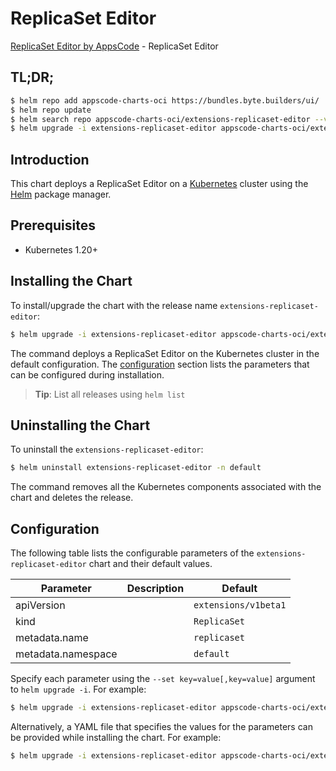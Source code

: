 # ReplicaSet Editor

[ReplicaSet Editor by AppsCode](https://byte.builders) - ReplicaSet Editor

## TL;DR;

```bash
$ helm repo add appscode-charts-oci https://bundles.byte.builders/ui/
$ helm repo update
$ helm search repo appscode-charts-oci/extensions-replicaset-editor --version=v0.4.21
$ helm upgrade -i extensions-replicaset-editor appscode-charts-oci/extensions-replicaset-editor -n default --create-namespace --version=v0.4.21
```

## Introduction

This chart deploys a ReplicaSet Editor on a [Kubernetes](http://kubernetes.io) cluster using the [Helm](https://helm.sh) package manager.

## Prerequisites

- Kubernetes 1.20+

## Installing the Chart

To install/upgrade the chart with the release name `extensions-replicaset-editor`:

```bash
$ helm upgrade -i extensions-replicaset-editor appscode-charts-oci/extensions-replicaset-editor -n default --create-namespace --version=v0.4.21
```

The command deploys a ReplicaSet Editor on the Kubernetes cluster in the default configuration. The [configuration](#configuration) section lists the parameters that can be configured during installation.

> **Tip**: List all releases using `helm list`

## Uninstalling the Chart

To uninstall the `extensions-replicaset-editor`:

```bash
$ helm uninstall extensions-replicaset-editor -n default
```

The command removes all the Kubernetes components associated with the chart and deletes the release.

## Configuration

The following table lists the configurable parameters of the `extensions-replicaset-editor` chart and their default values.

|     Parameter      | Description |             Default             |
|--------------------|-------------|---------------------------------|
| apiVersion         |             | <code>extensions/v1beta1</code> |
| kind               |             | <code>ReplicaSet</code>         |
| metadata.name      |             | <code>replicaset</code>         |
| metadata.namespace |             | <code>default</code>            |


Specify each parameter using the `--set key=value[,key=value]` argument to `helm upgrade -i`. For example:

```bash
$ helm upgrade -i extensions-replicaset-editor appscode-charts-oci/extensions-replicaset-editor -n default --create-namespace --version=v0.4.21 --set apiVersion=extensions/v1beta1
```

Alternatively, a YAML file that specifies the values for the parameters can be provided while
installing the chart. For example:

```bash
$ helm upgrade -i extensions-replicaset-editor appscode-charts-oci/extensions-replicaset-editor -n default --create-namespace --version=v0.4.21 --values values.yaml
```
